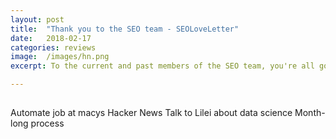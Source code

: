```yaml
---
layout: post
title:  "Thank you to the SEO team - SEOLoveLetter"
date:   2018-02-17
categories: reviews
image:  /images/hn.png
excerpt: To the current and past members of the SEO team, you're all god damn rockstars. You're the reason why we even show up on here at all. You're also the reason why I love coming into work everyday.

---
```

## 

Automate job at macys
Hacker News
Talk to Lilei about data science
Month-long process



